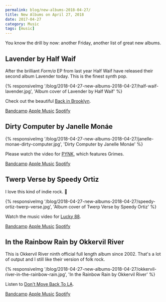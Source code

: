 ```yaml
---
permalink: blog/new-albums-2018-04-27/
title: New Albums on April 27, 2018
date: 2017-04-27
category: Music
tags: [music]
---
```


You know the drill by now: another Friday, another list of great new albums.

## Lavender by Half Waif

After the brilliant _Form/a_ EP from last year Half Waif have released their second album Lavender today. This is the finest synth pop.

{% responsiveImg '/blog/2018-04-27-new-albums-2018-04-27/half-waif-lavender.jpg', 'Album cover of Lavender by Half Waif' %}

Check out the beautiful [Back in Brooklyn](https://www.youtube.com/watch?v=2bmoRHL4YFY).

[Bandcamp](https://itunes.apple.com/at/album/lavender/1340063646?l=en)
[Apple Music](https://itunes.apple.com/at/album/lavender/1340063646?l=en)
[Spotify](https://open.spotify.com/album/532amYK3U0iIoxSw9awdz9)

## Dirty Computer by Janelle Monáe

{% responsiveImg '/blog/2018-04-27-new-albums-2018-04-27/janelle-monae-dirty-computer.jpg', 'Dirty Computer by Janelle Monáe' %}

Please watch the video for [PYNK](https://www.youtube.com/watch?v=PaYvlVR_BEc), which features Grimes.

[Bandcamp](https://exitmusic.bandcamp.com/album/the-recognitions)
[Apple Music](https://itunes.apple.com/at/album/dirty-computer/1350021308?l=en)
[Spotify](https://open.spotify.com/album/2PjlaxlMunGOUvcRzlTbtE)

## Twerp Verse by Speedy Ortiz

I love this kind of indie rock. 🎸

{% responsiveImg '/blog/2018-04-27-new-albums-2018-04-27/speedy-ortiz-twerp-verse.jpg', 'Album cover of Twerp Verse by Speedy Ortiz' %}

Watch the music video for [Lucky 88](https://www.youtube.com/watch?v=f76rghmg1jI).

[Bandcamp](https://speedyortiz.bandcamp.com/album/twerp-verse)
[Apple Music](https://itunes.apple.com/at/album/twerp-verse/1346045295?l=en)
[Spotify](https://open.spotify.com/album/3OintNAVsJFmqhDNtIlqd9)

## In the Rainbow Rain by Okkervil River

This is Okkervil River ninth official full length album since 2002. That's a lot of output and I still like their version of folk rock.

{% responsiveImg '/blog/2018-04-27-new-albums-2018-04-27/okkervil-river-in-the-rainbow-rain.jpg', 'In the Rainbow Rain by Okkervil River' %}

Listen to [Don't Move Back To LA](https://www.youtube.com/watch?v=YiOJBGjnV04).

[Bandcamp](https://okkervilriver.bandcamp.com/album/in-the-rainbow-rain)
[Apple Music](https://itunes.apple.com/at/album/in-the-rainbow-rain/1346153001?l=en)
[Spotify](https://open.spotify.com/album/6OvgNPOobLBiiXctTcN5bc)
